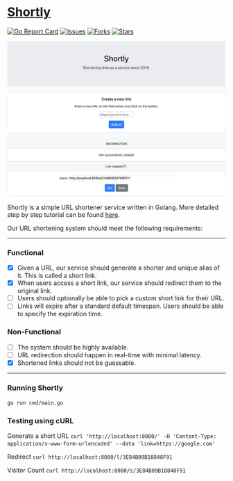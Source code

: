 # [Shortly](https://github.com/rijil-tr/shortly)

[![Go Report Card](https://goreportcard.com/badge/github.com/rijil-tr/shortly?style=flat-square)](https://goreportcard.com/badge/github.com/rijil-tr/shortly)
[![Issues](https://img.shields.io/github/issues/rijil-tr/shortly)](https://img.shields.io/github/issues/rijil-tr/shortly)
[![Forks](https://img.shields.io/github/forks/rijil-tr/shortly)](https://img.shields.io/github/forks/rijil-tr/shortly)
[![Stars](https://img.shields.io/github/stars/rijil-tr/shortly)](https://img.shields.io/github/stars/rijil-tr/shortly)


[![Shortly](public/images/home.png)](https://faun.dev/join?utm_source=faun&utm_medium=github&utm_campaign=kubernetes-workshop)

Shortly is a simple URL shortener service written in Golang.
More detailed step by step tutorial can be found [here](https://github.com/campoy/links).


Our URL shortening system should meet the following requirements:

---
### Functional
- [X] Given a URL, our service should generate a shorter and unique alias of it. This is called a short link.
- [X] When users access a short link, our service should redirect them to the original link.
- [ ] Users should optionally be able to pick a custom short link for their URL.
- [ ] Links will expire after a standard default timespan. Users should be able to specify the expiration time.

### Non-Functional
- [ ] The system should be highly available.
- [ ] URL redirection should happen in real-time with minimal latency.
- [X] Shortened links should not be guessable.
---
### Running Shortly

```sh
go run cmd/main.go
```

### Testing using cURL

Generate a short URL
`curl 'http://localhost:8080/' -H 'Content-Type: application/x-www-form-urlencoded' --data 'link=https://google.com'`

Redirect
`curl http://localhost:8080/l/3E84B09B18848F91`

Visitor Count
`curl http://localhost:8080/s/3E84B09B18848F91`